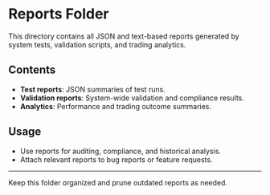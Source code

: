 # Reports Folder

This directory contains all JSON and text-based reports generated by system tests, validation scripts, and trading analytics.

## Contents
- **Test reports**: JSON summaries of test runs.
- **Validation reports**: System-wide validation and compliance results.
- **Analytics**: Performance and trading outcome summaries.

## Usage
- Use reports for auditing, compliance, and historical analysis.
- Attach relevant reports to bug reports or feature requests.

---
Keep this folder organized and prune outdated reports as needed. 